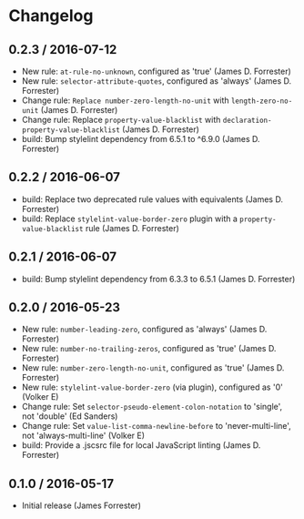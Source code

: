 # Changelog

## 0.2.3 / 2016-07-12
* New rule: `at-rule-no-unknown`, configured as 'true' (James D. Forrester)
* New rule: `selector-attribute-quotes`, configured as 'always' (James D. Forrester)
* Change rule: `Replace number-zero-length-no-unit` with `length-zero-no-unit` (James D. Forrester)
* Change rule: Replace `property-value-blacklist` with `declaration-property-value-blacklist` (James D. Forrester)
* build: Bump stylelint dependency from 6.5.1 to ^6.9.0 (James D. Forrester)

## 0.2.2 / 2016-06-07
* build: Replace two deprecated rule values with equivalents (James D. Forrester)
* build: Replace `stylelint-value-border-zero` plugin with a `property-value-blacklist` rule (James D. Forrester)

## 0.2.1 / 2016-06-07
* build: Bump stylelint dependency from 6.3.3 to 6.5.1 (James D. Forrester)

## 0.2.0 / 2016-05-23
* New rule: `number-leading-zero`, configured as 'always' (James D. Forrester)
* New rule: `number-no-trailing-zeros`, configured as 'true' (James D. Forrester)
* New rule: `number-zero-length-no-unit`, configured as 'true' (James D. Forrester)
* New rule: `stylelint-value-border-zero` (via plugin), configured as '0' (Volker E)
* Change rule: Set `selector-pseudo-element-colon-notation` to 'single', not 'double' (Ed Sanders)
* Change rule: Set `value-list-comma-newline-before` to 'never-multi-line', not 'always-multi-line' (Volker E)
* build: Provide a .jscsrc file for local JavaScript linting (James D. Forrester)

## 0.1.0 / 2016-05-17
* Initial release (James Forrester)
